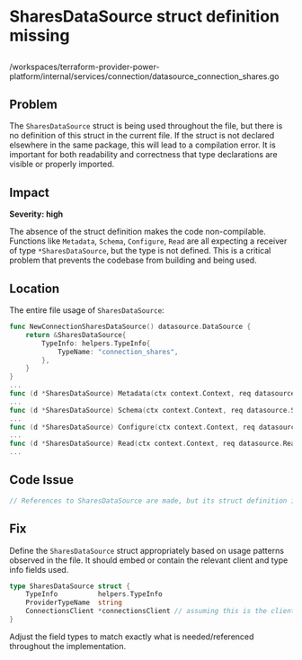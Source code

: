 # SharesDataSource struct definition missing

##

/workspaces/terraform-provider-power-platform/internal/services/connection/datasource_connection_shares.go

## Problem

The `SharesDataSource` struct is being used throughout the file, but there is no definition of this struct in the current file. If the struct is not declared elsewhere in the same package, this will lead to a compilation error. It is important for both readability and correctness that type declarations are visible or properly imported.

## Impact

**Severity: high**

The absence of the struct definition makes the code non-compilable. Functions like `Metadata`, `Schema`, `Configure`, `Read` are all expecting a receiver of type `*SharesDataSource`, but the type is not defined. This is a critical problem that prevents the codebase from building and being used.

## Location

The entire file usage of `SharesDataSource`:

```go
func NewConnectionSharesDataSource() datasource.DataSource {
	return &SharesDataSource{
		TypeInfo: helpers.TypeInfo{
			TypeName: "connection_shares",
		},
	}
}
...
func (d *SharesDataSource) Metadata(ctx context.Context, req datasource.MetadataRequest, resp *datasource.MetadataResponse) {
...
func (d *SharesDataSource) Schema(ctx context.Context, req datasource.SchemaRequest, resp *datasource.SchemaResponse) {
...
func (d *SharesDataSource) Configure(ctx context.Context, req datasource.ConfigureRequest, resp *datasource.ConfigureResponse) {
...
func (d *SharesDataSource) Read(ctx context.Context, req datasource.ReadRequest, resp *datasource.ReadResponse) {
...
```

## Code Issue

```go
// References to SharesDataSource are made, but its struct definition is missing.
```

## Fix

Define the `SharesDataSource` struct appropriately based on usage patterns observed in the file. It should embed or contain the relevant client and type info fields used.

```go
type SharesDataSource struct {
	TypeInfo          helpers.TypeInfo
	ProviderTypeName  string
	ConnectionsClient *connectionsClient // assuming this is the client wrapper used for API calls
}
```

Adjust the field types to match exactly what is needed/referenced throughout the implementation.
